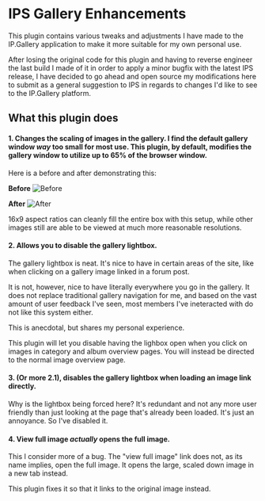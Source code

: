 # IPS Gallery Enhancements

This plugin contains various tweaks and adjustments I have made to the IP.Gallery application to make it more suitable for my own personal use.

After losing the original code for this plugin and having to reverse engineer the last build I made of it in order to apply a minor bugfix with the latest IPS release, I have decided to go ahead and open source my modifications here to submit as a general suggestion to IPS in regards to changes I'd like to see to the IP.Gallery platform.

## What this plugin does
#### 1. Changes the scaling of images in the gallery. I find the default gallery window _way_ too small for most use. This plugin, by default, modifies the gallery window to utilize up to 65% of the browser window.

Here is a before and after demonstrating this:

**Before**
![Before](https://i.imgur.com/GaEJRgm.png)

**After**
![After](https://i.imgur.com/rJ4C2gc.png)

16x9 aspect ratios can cleanly fill the entire box with this setup, while other images still are able to be viewed at much more reasonable resolutions.

#### 2. Allows you to disable the gallery lightbox.
The gallery lightbox is neat. It's nice to have in certain areas of the site, like when clicking on a gallery image linked in a forum post.

It is not, however, nice to have literally everywhere you go in the gallery. It does not replace traditional gallery navigation for me, and based on the vast amount of user feedback I've seen, most members I've ineteracted with do not like this system either.

This is anecdotal, but shares my personal experience.

This plugin will let you disable having the lighbox open when you click on images in category and album overview pages. You will instead be directed to the normal image overview page.

#### 3. (Or more 2.1), disables the gallery lightbox when loading an image link directly. 

Why is the lightbox being forced here? It's redundant and not any more user friendly than just looking at the page that's already been loaded. It's just an annoyance. So I've disabled it.

#### 4. View full image **_actually_** opens the full image.

This I consider more of a bug. The "view full image" link does not, as its name implies, open the full image. It opens the large, scaled down image in a new tab instead.

This plugin fixes it so that it links to the original image instead.
